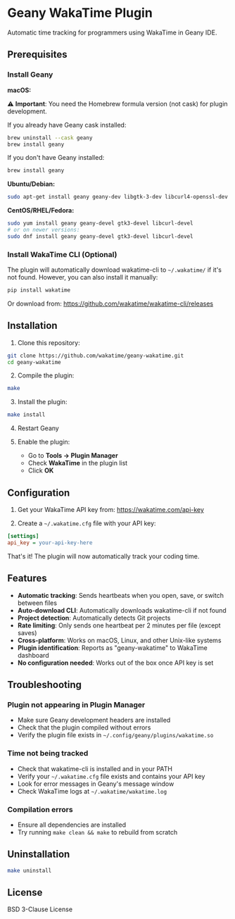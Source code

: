 # Geany WakaTime Plugin

Automatic time tracking for programmers using WakaTime in Geany IDE.

## Prerequisites

### Install Geany

**macOS:**

⚠️ **Important**: You need the Homebrew formula version (not cask) for plugin development.

If you already have Geany cask installed:
```bash
brew uninstall --cask geany
brew install geany
```

If you don't have Geany installed:
```bash
brew install geany
```

**Ubuntu/Debian:**
```bash
sudo apt-get install geany geany-dev libgtk-3-dev libcurl4-openssl-dev
```

**CentOS/RHEL/Fedora:**
```bash
sudo yum install geany geany-devel gtk3-devel libcurl-devel
# or on newer versions:
sudo dnf install geany geany-devel gtk3-devel libcurl-devel
```

### Install WakaTime CLI (Optional)

The plugin will automatically download wakatime-cli to `~/.wakatime/` if it's not found. However, you can also install it manually:

```bash
pip install wakatime
```

Or download from: https://github.com/wakatime/wakatime-cli/releases

## Installation

1. Clone this repository:
```bash
git clone https://github.com/wakatime/geany-wakatime.git
cd geany-wakatime
```

2. Compile the plugin:
```bash
make
```

3. Install the plugin:
```bash
make install
```

4. Restart Geany

5. Enable the plugin:
   - Go to **Tools → Plugin Manager**
   - Check **WakaTime** in the plugin list
   - Click **OK**

## Configuration

1. Get your WakaTime API key from: https://wakatime.com/api-key

2. Create a `~/.wakatime.cfg` file with your API key:
```ini
[settings]
api_key = your-api-key-here
```

That's it! The plugin will now automatically track your coding time.

## Features

- **Automatic tracking**: Sends heartbeats when you open, save, or switch between files
- **Auto-download CLI**: Automatically downloads wakatime-cli if not found
- **Project detection**: Automatically detects Git projects
- **Rate limiting**: Only sends one heartbeat per 2 minutes per file (except saves)
- **Cross-platform**: Works on macOS, Linux, and other Unix-like systems
- **Plugin identification**: Reports as "geany-wakatime" to WakaTime dashboard
- **No configuration needed**: Works out of the box once API key is set

## Troubleshooting

### Plugin not appearing in Plugin Manager
- Make sure Geany development headers are installed
- Check that the plugin compiled without errors
- Verify the plugin file exists in `~/.config/geany/plugins/wakatime.so`

### Time not being tracked
- Check that wakatime-cli is installed and in your PATH
- Verify your `~/.wakatime.cfg` file exists and contains your API key
- Look for error messages in Geany's message window
- Check WakaTime logs at `~/.wakatime/wakatime.log`

### Compilation errors
- Ensure all dependencies are installed
- Try running `make clean && make` to rebuild from scratch

## Uninstallation

```bash
make uninstall
```

## License

BSD 3-Clause License